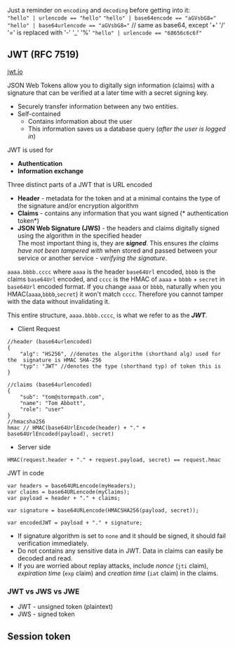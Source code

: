 
Just a reminder on `encoding` and `decoding` before getting into it:  
`"hello" | urlencode == "hello"`
`"hello" | base64encode == "aGVsbG8="`
`"hello" | base64urlencode == "aGVsbG8="`	// same as base64, except '+' '/' '=' is replaced with '-' '_' '%'
`"hello" | urlencode == "68656c6c6f"`

## JWT (RFC 7519)

[jwt.io](https://jwt.io)

JSON Web Tokens allow you to digitally sign information (claims) with a signature that can be verified at a later time with a secret signing key. 
* Securely transfer information between any two entities. 
* Self-contained
	* Contains information about the user 
	* This information saves us a database query (*after the user is logged in*)

JWT is used for
* **Authentication**
* **Information exchange**

Three distinct parts of a JWT that is URL encoded
* **Header** - metadata for the token and at a minimal contains the type of the signature and/or encryption algorithm
* **Claims** - contains any information that you want signed (* authentication token*)
* **JSON Web Signature (JWS)** - the headers and claims digitally signed using the algorithm in the specified header  
The most important thing is, they are ***signed***. This ensures *the claims have not been tampered with* when stored and passed between your service or another service - *verifying the signature*. 

`aaaa.bbbb.cccc` where `aaaa` is the header `base64Url` encoded, `bbbb` is the claims `base64Url` encoded, and `cccc` is the HMAC of `aaaa` + `bbbb` + `secret` in `base64Url` encoded format. If you change `aaaa` or `bbbb`, naturally  when you HMAC(`aaaa`,`bbbb`,`secret`) it won't match `cccc`. Therefore you cannot tamper with the data without invalidating it.

This entire structure, `aaaa.bbbb.cccc`, is what we refer to as the ***JWT***. 

* Client Request
```
//header (base64urlencoded)
{
    "alg": "HS256", //denotes the algorithm (shorthand alg) used for the  signature is HMAC SHA-256
    "typ": "JWT" //denotes the type (shorthand typ) of token this is
}
 
//claims (base64urlencoded)
{
    "sub": "tom@stormpath.com",
    "name": "Tom Abbott",
    "role": "user"
}
//hmacsha256
hmac // HMAC(base64UrlEncode(header) + "." + base64UrlEncoded(payload), secret)
```
* Server side
```
HMAC(request.header + "." + request.payload, secret) == request.hmac
```




JWT in code
```
var headers = base64URLencode(myHeaders);
var claims = base64URLencode(myClaims);
var payload = header + "." + claims;
 
var signature = base64URLencode(HMACSHA256(payload, secret));
 
var encodedJWT = payload + "." + signature;
```

* If signature algorithm is set to `none` and it should be signed, it should fail verification immediately. 
* Do not contains any sensitive data in JWT. Data in claims can easily be decoded and read. 
* If you are worried about replay attacks, include *nonce* (`jti` claim), *expiration time* (`exp` claim) and *creation time* (`iat` claim) in the claims. 

### JWT vs JWS vs JWE
* JWT - unsigned token (plaintext)
* JWS - signed token 

## Session token
